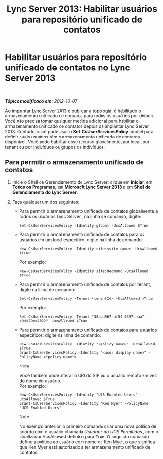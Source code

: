 ﻿---
title: 'Lync Server 2013: Habilitar usuários para repositório unificado de contatos'
TOCTitle: Habilitar usuários para repositório unificado de contatos
ms:assetid: 7b46a01f-beb5-4a33-adb0-35f0502b168d
ms:mtpsurl: https://technet.microsoft.com/pt-br/library/JJ205024(v=OCS.15)
ms:contentKeyID: 49307214
ms.date: 05/19/2016
mtps_version: v=OCS.15
ms.translationtype: HT
---

# Habilitar usuários para repositório unificado de contatos no Lync Server 2013

 

_**Tópico modificado em:** 2012-10-07_

Ao implantar Lync Server 2013 e publicar a topologia, é habilitado o armazenamento unificado de contatos para todos os usuários por default. Você não precisa tomar qualquer medida adicional para habilitar o armazenamento unificado de contatos depois de implantar Lync Server 2013. Contudo, você pode usar o **Set-CsUserServicesPolicy** cmdlet para definir quais usuários têm o armazenamento unificado de contatos disponível. Você pode habilitar esse recurso globalmente, por local, por tenant ou por indivíduos ou grupos de indivíduos.

## Para permitir o armazenamento unificado de contatos

1.  Inicie o Shell de Gerenciamento do Lync Server: clique em **Iniciar**, em **Todos os Programas**, em **Microsoft Lync Server 2013** e em **Shell de Gerenciamento do Lync Server**.

2.  Faça qualquer um dos seguintes:
    
      - Para permitir o armazenamento unificado de contatos globalmente a todos os usuários Lync Server , na linha de comando, digite:
        
            Set-CsUserServicesPolicy -Identity global -UcsAllowed $True
    
      - Para permitir o armazenamento unificado de contatos para os usuários em um local específico, digite na linha de comando:
        
            New-CsUserServicesPolicy -Identity site:<site name> -UcsAllowed $True
        
        Por exemplo:
        
            New-CsUserServicesPolicy -Identity site:Redmond -UcsAllowed $True
    
      - Para permitir o armazenamento unificado de contatos por tenant, digite na linha de comando:
        
            Set-CsUserServicesPolicy -Tenant <tenantId> -UcsAllowed $True
        
        Por exemplo:
        
            Set-CsUserServicesPolicy -Tenant "38aad667-af54-4397-aaa7-e94c79ec2308" -UcsAllowed $True
    
      - Para permitir o armazenamento unificado de contatos para usuários específicos, digite na linha de comando:
        
            New-CsUserServicesPolicy -Identity "<policy name>" -UcsAllowed $True
            Grant-CsUserServicesPolicy -Identity "<user display name>" -PolicyName <"policy name">
        
        > [!note]  
        > Você também pode alterar o URI do SIP ou o usuário remoto em vez do nome do usuário.        
        Por exemplo:
        
            New-CsUserServicesPolicy -Identity "UCS Enabled Users" -UcsAllowed $True
            Grant-CsUserServicesPolicy -Identity "Ken Myer" -PolicyName "UCS Enabled Users"
        
        > [!note]  
        > No exemplo anterior, o primeiro comando criar uma nova política de acordo com o usuário chamada <em>Usuários do UCS Permitidos</em> , com o sinalizador AcsAllowed definido para True. O segundo comando define a política ao usuário com nome de Ken Myer, o que significa que Ken Myer está autorizado a ter armazenamento unificado de contatos.
